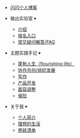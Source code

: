 

- [闪闪个人博客](https://ishanshan.im/)

- 输出实验室 <span class="arrow">&#x25BE;</span>
  - [介绍](/)
  - [报名入口](signup.md)
  - [常见疑问解答/FAQ](faq.md)

- 主题实践手记 <span class="arrow">&#x25BE;</span>
  - [蓬勃人生（flourishing life）]()    
  - [协作共创/组织发展]()
  - [写作]()
  - [产品开发]()
  - [面容调整]()    
  - [保险]()

- 关于我 <span class="arrow">&#x25BE;</span>
  - [个人简介]()
  - [理想的生活]()
  - [养娃清单]()
